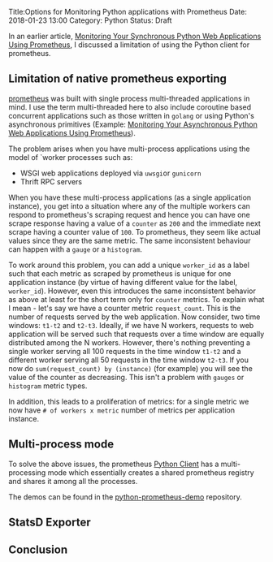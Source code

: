 Title:Options for Monitoring Python applications with Prometheus
Date: 2018-01-23 13:00
Category: Python
Status: Draft


In an earlier article, [Monitoring Your Synchronous Python Web Applications Using Prometheus](https://blog.codeship.com/monitoring-your-synchronous-python-web-applications-using-prometheus/), I discussed a limitation of using the Python client for prometheus. 

##  Limitation of native prometheus exporting

[prometheus](https://prometheus.io) was built with single process multi-threaded applications in mind.
I use the term multi-threaded here to also include coroutine based concurrent applications such as
those written in `golang` or using Python's asynchronous primitives 
(Example: [Monitoring Your Asynchronous Python Web Applications Using Prometheus](https://blog.codeship.com/monitoring-your-asynchronous-python-web-applications-using-prometheus/)). 

The problem arises when you have multi-process applications using the model of `worker processes such as:

- WSGI web applications deployed  via `uwsgi`or `gunicorn`
- Thrift RPC servers

When you have these multi-process applications (as a single application instance), 
you get into a situation where any of the multiple workers
can respond to prometheus's scraping request and hence you can have one scrape response having a value
of a `counter` as `200` and the immediate next scrape having a counter value of `100`. To prometheus, they
seem like actual values since they are the same metric. The same inconsistent behaviour can happen with a
`gauge` or a `histogram`.

To work around this problem, you can add a unique `worker_id` as a label such that each metric as scraped
by prometheus is unique for one application instance (by virtue of having different value for the 
label, `worker_id`). However, even this introduces the same inconsistent behavior as above at least
for the short term only for `counter` metrics.  To explain what I mean - let's say we have a counter metric 
`request_count`. This is the number of requests served by the web application. Now consider, two time windows: 
`t1-t2` and `t2-t3`.  Ideally, if we have N workers, requests to web application will
be served such that requests over a time window are equally distributed
among the N workers. However, there's nothing preventing a
single worker serving all 100 requests in the time window `t1-t2`
and a different worker serving all 50 requests in the time window
`t2-t3`. If you now do `sum(request_count) by (instance)` (for example)
you will see the value of the counter as decreasing. This isn't a problem
with `gauges` or `histogram` metric types.

In addition, this leads to a proliferation of metrics: 
for a single metric we now have `# of workers x metric` number of 
metrics per application instance. 

## Multi-process mode

To solve the above issues, the prometheus [Python Client](https://github.com/prometheus/client_python)
has a multi-processing mode which essentially creates a shared prometheus registry and shares
it among all the processes. 


The demos can be found in the [python-prometheus-demo](https://github.com/amitsaha/python-prometheus-demo) repository.

## StatsD Exporter

## Conclusion



